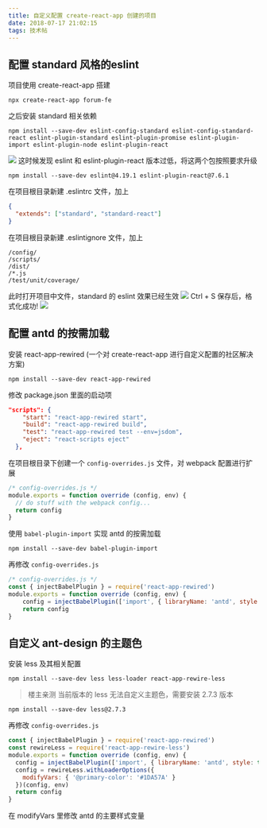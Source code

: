 ```yaml
---
title: 自定义配置 create-react-app 创建的项目
date: 2018-07-17 21:02:15
tags: 技术帖
---
```


## 配置 standard 风格的eslint
项目使用 create-react-app 搭建
```
npx create-react-app forum-fe
```

之后安装 standard 相关依赖
```
npm install --save-dev eslint-config-standard eslint-config-standard-react eslint-plugin-standard eslint-plugin-promise eslint-plugin-import eslint-plugin-node eslint-plugin-react
```
<!--more-->

![](http://or7tt6rug.bkt.clouddn.com/react-eslint2%281%29.jpg)
这时候发现 eslint 和 eslint-plugin-react 版本过低，将这两个包按照要求升级
```
npm install --save-dev eslint@4.19.1 eslint-plugin-react@7.6.1
```

在项目根目录新建 .eslintrc 文件，加上
```json
{
  "extends": ["standard", "standard-react"]
}
```

在项目根目录新建 .eslintignore 文件，加上
```
/config/
/scripts/
/dist/
/*.js
/test/unit/coverage/
```

此时打开项目中文件，standard 的 eslint 效果已经生效
![](http://or7tt6rug.bkt.clouddn.com/react-eslint3%281%29.png)
Ctrl + S 保存后，格式化成功!
![](http://or7tt6rug.bkt.clouddn.com/react-eslint4%281%29.png)

## 配置 antd 的按需加载
安装 react-app-rewired (一个对 create-react-app 进行自定义配置的社区解决方案)
```
npm install --save-dev react-app-rewired
```
修改 package.json 里面的启动项
```json
"scripts": {
    "start": "react-app-rewired start",
    "build": "react-app-rewired build",
    "test": "react-app-rewired test --env=jsdom",
    "eject": "react-scripts eject"
  },
```
在项目根目录下创建一个 `config-overrides.js` 文件，对 webpack 配置进行扩展
```javascript
/* config-overrides.js */
module.exports = function override (config, env) {
  // do stuff with the webpack config...
  return config
}
```
使用 `babel-plugin-import` 实现 antd 的按需加载
```
npm install --save-dev babel-plugin-import
```
再修改 `config-overrides.js`
```javascript
/* config-overrides.js */
const { injectBabelPlugin } = require('react-app-rewired')
module.exports = function override (config, env) {
    config = injectBabelPlugin(['import', { libraryName: 'antd', style: 'css'}], config)
    return config
}
```
## 自定义 ant-design 的主题色
安装 less 及其相关配置
```
npm install --save-dev less less-loader react-app-rewire-less
```
> 楼主亲测 当前版本的 less 无法自定义主题色，需要安装 2.7.3 版本

```
npm install --save-dev less@2.7.3
```
再修改 `config-overrides.js`
```javascript
const { injectBabelPlugin } = require('react-app-rewired')
const rewireLess = require('react-app-rewire-less')
module.exports = function override (config, env) {
  config = injectBabelPlugin(['import', { libraryName: 'antd', style: true }], config)
  config = rewireLess.withLoaderOptions({
    modifyVars: { '@primary-color': '#1DA57A' }
  })(config, env)
  return config
}
```
在 modifyVars 里修改 antd 的主要样式变量